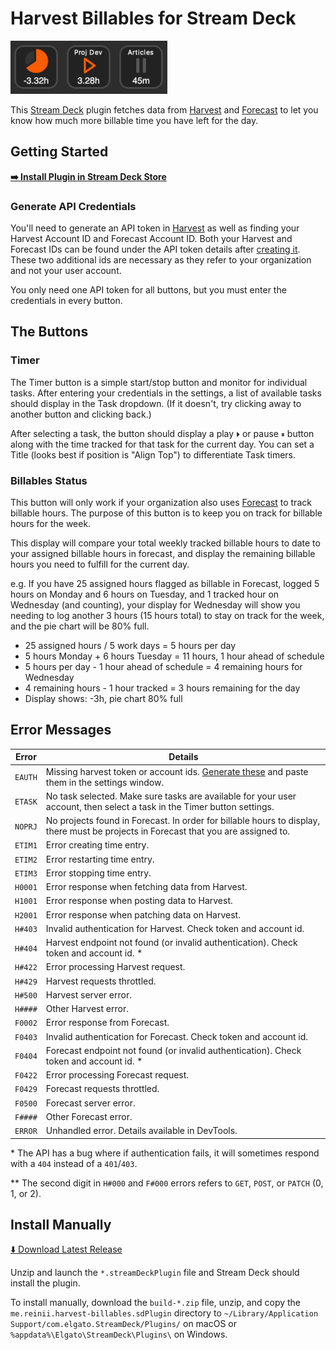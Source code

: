 # Harvest Billables for Stream Deck

![](docs/icons.png)

This [Stream Deck][stream-deck] plugin fetches data from [Harvest][harvest] and [Forecast][forecast]
to let you know how much more billable time you have left for the day.

## Getting Started

**[:arrow_right: Install Plugin in Stream Deck Store][store-page]**

### Generate API Credentials

You'll need to generate an API token in [Harvest][harvest-api] as well
as finding your Harvest Account ID and Forecast Account ID. Both your Harvest and Forecast IDs
can be found under the API token details after [creating it][harvest-api]. These two additional
ids are necessary as they refer to your organization and not your user account.

You only need one API token for all buttons, but you must enter the credentials in every button.

## The Buttons

### Timer

The Timer button is a simple start/stop button and monitor for individual tasks. After entering
your credentials in the settings, a list of available tasks should display in the Task dropdown.
(If it doesn't, try clicking away to another button and clicking back.)

After selecting a task, the button should display a play `⏵` or pause `⏸` button along with the time
tracked for that task for the current day. You can set a Title (looks best if position is "Align
Top") to differentiate Task timers.

### Billables Status

This button will only work if your organization also uses [Forecast][forecast] to track billable
hours. The purpose of this button is to keep you on track for billable hours for the week.

This display will compare your total weekly tracked billable hours to date to your assigned
billable hours in forecast, and display the remaining billable hours you need to fulfill for the
current day.

e.g. If you have 25 assigned hours flagged as billable in Forecast, logged 5 hours on Monday
and 6 hours on Tuesday, and 1 tracked hour on Wednesday (and counting), your display for Wednesday
will show you needing to log another 3 hours (15 hours total) to stay on track for the week, and
the pie chart will be 80% full.

- 25 assigned hours / 5 work days = 5 hours per day
- 5 hours Monday + 6 hours Tuesday = 11 hours, 1 hour ahead of schedule
- 5 hours per day - 1 hour ahead of schedule = 4 remaining hours for Wednesday
- 4 remaining hours - 1 hour tracked = 3 hours remaining for the day
- Display shows: -3h, pie chart 80% full

## Error Messages

Error|Details
---|---
`EAUTH`|Missing harvest token or account ids. [Generate these][harvest-api] and paste them in the settings window.
`ETASK`|No task selected. Make sure tasks are available for your user account, then select a task in the Timer button settings.
`NOPRJ`|No projects found in Forecast. In order for billable hours to display, there must be projects in Forecast that you are assigned to.
`ETIM1`|Error creating time entry.
`ETIM2`|Error restarting time entry.
`ETIM3`|Error stopping time entry.
`H0001`|Error response when fetching data from Harvest.
`H1001`|Error response when posting data to Harvest.
`H2001`|Error response when patching data on Harvest.
`H#403`|Invalid authentication for Harvest. Check token and account id.
`H#404`|Harvest endpoint not found (or invalid authentication). Check token and account id. \*
`H#422`|Error processing Harvest request.
`H#429`|Harvest requests throttled.
`H#500`|Harvest server error.
`H####`|Other Harvest error.
`F0002`|Error response from Forecast.
`F0403`|Invalid authentication for Forecast. Check token and account id.
`F0404`|Forecast endpoint not found (or invalid authentication). Check token and account id. \*
`F0422`|Error processing Forecast request.
`F0429`|Forecast requests throttled.
`F0500`|Forecast server error.
`F####`|Other Forecast error.
`ERROR`|Unhandled error. Details available in DevTools.

\* The API has a bug where if authentication fails, it will sometimes respond
with a `404` instead of a `401`/`403`.

\*\* The second digit in `H#000` and `F#000` errors refers to `GET`, `POST`, or `PATCH` (0, 1, or 2).

## Install Manually

[:arrow_down: Download Latest Release][download-latest]

Unzip and launch the `*.streamDeckPlugin` file and Stream Deck should install the plugin.

To install manually, download the `build-*.zip` file, unzip, and copy the
`me.reinii.harvest-billables.sdPlugin` directory to
`~/Library/Application Support/com.elgato.StreamDeck/Plugins/` on macOS or
`%appdata%\Elgato\StreamDeck\Plugins\` on Windows.

[store-page]: https://apps.elgato.com/plugins/me.reinii.harvest-billables
[download-latest]: https://github.com/reiniiriarios/stream-deck-billables-harvest/releases/latest
[stream-deck]: https://www.elgato.com/en/welcome-to-stream-deck
[harvest]: https://www.getharvest.com/
[forecast]: https://www.getharvest.com/forecast
[harvest-api]: https://id.getharvest.com/developers
